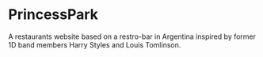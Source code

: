 # PrincessPark
A restaurants website based on a restro-bar in Argentina inspired by former 1D band members Harry Styles and Louis Tomlinson.
